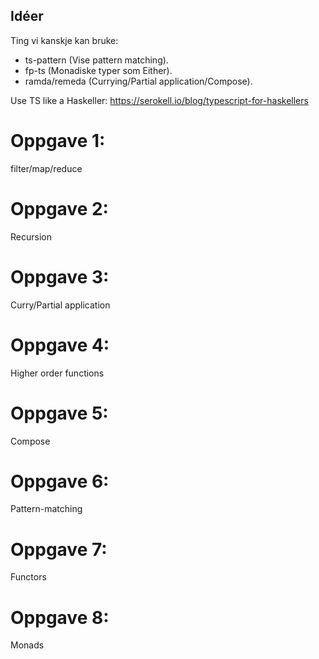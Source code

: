 ## Idéer

Ting vi kanskje kan bruke:
- ts-pattern (Vise pattern matching).
- fp-ts (Monadiske typer som Either).
- ramda/remeda (Currying/Partial application/Compose).

Use TS like a Haskeller: https://serokell.io/blog/typescript-for-haskellers

# Oppgave 1:

filter/map/reduce

# Oppgave 2:

Recursion

# Oppgave 3:

Curry/Partial application

# Oppgave 4:

Higher order functions

# Oppgave 5:

Compose

# Oppgave 6:

Pattern-matching

# Oppgave 7:

Functors

# Oppgave 8:

Monads